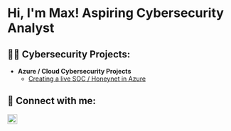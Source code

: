 <h1>Hi, I'm Max! Aspiring Cybersecurity Analyst</h1>

<h2>👨‍💻 Cybersecurity Projects:</h2>

- <b>Azure / Cloud Cybersecurity Projects</b>
  - [Creating a live SOC / Honeynet in Azure](https://github.com/TechMax1/Azure-SOC)

<h2> 🤳 Connect with me:</h2>

[<img align="left" alt="MaxUgalde | LinkedIn" width="22px" src="https://cdn.jsdelivr.net/npm/simple-icons@v3/icons/linkedin.svg" />][linkedin]

[linkedin]: https://www.linkedin.com/in/max-ugalde-392901103/

